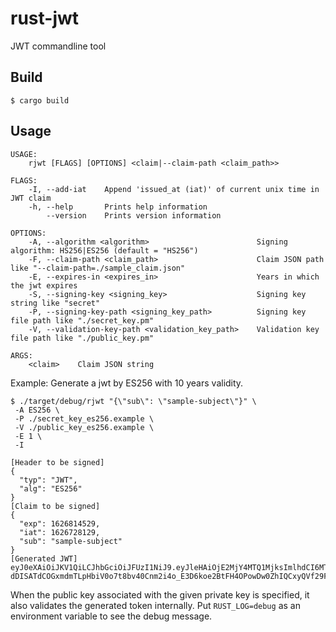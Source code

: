 # rust-jwt
JWT commandline tool


## Build

```:bash
$ cargo build
```

## Usage

```:bash
USAGE:
    rjwt [FLAGS] [OPTIONS] <claim|--claim-path <claim_path>>

FLAGS:
    -I, --add-iat    Append 'issued_at (iat)' of current unix time in JWT claim
    -h, --help       Prints help information
        --version    Prints version information

OPTIONS:
    -A, --algorithm <algorithm>                        Signing algorithm: HS256|ES256 (default = "HS256")
    -F, --claim-path <claim_path>                      Claim JSON path like "--claim-path=./sample_claim.json"
    -E, --expires-in <expires_in>                      Years in which the jwt expires
    -S, --signing-key <signing_key>                    Signing key string like "secret"
    -P, --signing-key-path <signing_key_path>          Signing key file path like "./secret_key.pm"
    -V, --validation-key-path <validation_key_path>    Validation key file path like "./public_key.pm"

ARGS:
    <claim>    Claim JSON string
```

Example: Generate a jwt by ES256 with 10 years validity.

```:bash
$ ./target/debug/rjwt "{\"sub\": \"sample-subject\"}" \
 -A ES256 \
 -P ./secret_key_es256.example \
 -V ./public_key_es256.example \
 -E 1 \
 -I

[Header to be signed]
{
  "typ": "JWT",
  "alg": "ES256"
}
[Claim to be signed]
{
  "exp": 1626814529,
  "iat": 1626728129,
  "sub": "sample-subject"
}
[Generated JWT]
eyJ0eXAiOiJKV1QiLCJhbGciOiJFUzI1NiJ9.eyJleHAiOjE2MjY4MTQ1MjksImlhdCI6MTYyNjcyODEyOSwic3ViIjoic2FtcGxlLXN1YmplY3QifQ.Ac29-dDISATdCOGxmdmTLpHbiV0o7t8bv40Cnm2i4o_E3D6koe2BtFH4OPowDw0ZhIQCxyQVf29FfCQghJdCkw
```

When the public key associated with the given private key is specified, it also validates the generated token internally. Put `RUST_LOG=debug` as an environment variable to see the debug message.
